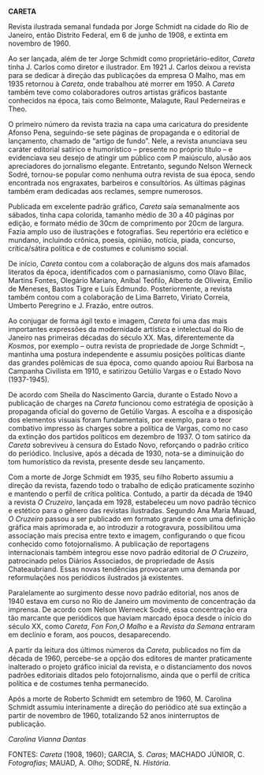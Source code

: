 **CARETA**

Revista ilustrada semanal fundada por Jorge Schmidt na cidade do Rio de
Janeiro, então Distrito Federal, em 6 de junho de 1908, e extinta em
novembro de 1960.

Ao ser lançada, além de ter Jorge Schmidt como proprietário-editor,
*Careta* tinha J. Carlos como diretor e ilustrador. Em 1921 J. Carlos
deixou a revista para se dedicar à direção das publicações da empresa O
Malho, mas em 1935 retornou à *Careta*, onde trabalhou até morrer em
1950. A *Careta* também teve como colaboradores outros artistas gráficos
bastante conhecidos na época, tais como Belmonte, Malagute, Raul
Pederneiras e Theo.

O primeiro número da revista trazia na capa uma caricatura do presidente
Afonso Pena, seguindo-se sete páginas de propaganda e o editorial de
lançamento, chamado de “artigo de fundo”. Nele, a revista anunciava seu
caráter editorial satírico e humorístico – presente no próprio título –
e evidenciava seu desejo de atingir um público com P maiúsculo, alusão
aos apreciadores do jornalismo elegante. Entretanto, segundo Nelson
Werneck Sodré, tornou-se popular como nenhuma outra revista de sua
época, sendo encontrada nos engraxates, barbeiros e consultórios. As
últimas páginas também eram dedicadas aos reclames, sempre numerosos.

Publicada em excelente padrão gráfico, *Careta* saía semanalmente aos
sábados, tinha capa colorida, tamanho médio de 30 a 40 páginas por
edição, e formato médio de 30cm de comprimento por 20cm de largura.
Fazia amplo uso de ilustrações e fotografias. Seu repertório era
eclético e mundano, incluindo crônica, poesia, opinião, notícia, piada,
concurso, crítica/sátira política e de costumes e colunismo social.

De início, *Careta* contou com a colaboração de alguns dos mais afamados
literatos da época, identificados com o parnasianismo, como Olavo Bilac,
Martins Fontes, Olegário Mariano, Aníbal Teófilo, Alberto de Oliveira,
Emílio de Meneses, Bastos Tigre e Luís Edmundo. Posteriormente, a
revista também contou com a colaboração de Lima Barreto, Viriato
Correia, Umberto Peregrino e J. Frazão, entre outros.

Ao conjugar de forma ágil texto e imagem, *Careta* foi uma das mais
importantes expressões da modernidade artística e intelectual do Rio de
Janeiro nas primeiras décadas do século XX. Mas, diferentemente da
*Kosmos*, por exemplo – outra revista de propriedade de Jorge Schmidt –,
mantinha uma postura independente e assumiu posições políticas diante
das grandes polêmicas de sua época, como quando apoiou Rui Barbosa na
Campanha Civilista em 1910, e satirizou Getúlio Vargas e o Estado Novo
(1937-1945).

De acordo com Sheila do Nascimento Garcia, durante o Estado Novo a
publicação de charges na *Careta* funcionou como estratégia de oposição
à propaganda oficial do governo de Getúlio Vargas. A escolha e a
disposição dos elementos visuais foram fundamentais, por exemplo, para o
teor combativo impresso às charges sobre a política de Vargas, como no
caso da extinção dos partidos políticos em dezembro de 1937. O tom
satírico da *Careta* sobreviveu à censura do Estado Novo, reforçando o
padrão crítico do periódico. Inclusive, após a década de 1930, nota-se a
diminuição do tom humorístico da revista, presente desde seu lançamento.

Com a morte de Jorge Schmidt em 1935, seu filho Roberto assumiu a
direção da revista, fazendo todo o trabalho de edição praticamente
sozinho e mantendo o perfil de crítica política. Contudo, a partir da
década de 1940 a revista *O Cruzeiro*, lançada em 1928, estabeleceu um
novo padrão técnico e estético para o gênero das revistas ilustradas.
Segundo Ana Maria Mauad, *O Cruzeiro* passou a ser publicado em formato
grande e com uma definição gráfica mais aprimorada e, ao introduzir a
rotogravura, possibilitou uma associação mais precisa entre texto e
imagem, configurando o que ficou conhecido como fotojornalismo. A
publicação de reportagens internacionais também integrou esse novo
padrão editorial de *O Cruzeiro*, patrocinado pelos Diários Associados,
de propriedade de Assis Chateaubriand. Essas novas tendências provocaram
uma demanda por reformulações nos periódicos ilustrados já existentes.

Paralelamente ao surgimento desse novo padrão editorial, nos anos de
1940 estava em curso no Rio de Janeiro um movimento de concentração da
imprensa. De acordo com Nelson Werneck Sodré, essa concentração era tão
marcante que periódicos que haviam marcado época desde o início do
século XX, como *Careta*, *Fon Fon*,*O Malho* e a *Revista da Semana*
entraram em declínio e foram, aos poucos, desaparecendo.

A partir da leitura dos últimos números da *Careta*, publicados no fim
da década de 1960, percebe-se a opção dos editores de manter
praticamente inalterado o projeto gráfico inicial da revista, e o
distanciamento dos novos padrões editoriais ditados pelo fotojornalismo,
ainda que o perfil de crítica política e de costumes tenha permanecido.

Após a morte de Roberto Schmidt em setembro de 1960, M. Carolina Schmidt
assumiu interinamente a direção do periódico até sua extinção a partir
de novembro de 1960, totalizando 52 anos ininterruptos de publicação.

*Carolina Vianna Dantas*

FONTES: *Careta* (1908, 1960); GARCIA, S. *Caras*; MACHADO JÚNIOR, C.
*Fotografias*; MAUAD, A. O*lho*; SODRÉ, N. *História*.
